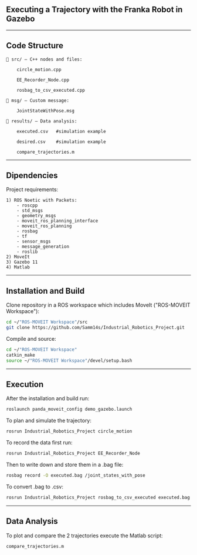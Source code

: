 ## Executing a Trajectory with the Franka Robot in Gazebo
---
## Code Structure
    📁 src/ — C++ nodes and files:

        circle_motion.cpp

        EE_Recorder_Node.cpp

        rosbag_to_csv_executed.cpp

    📁 msg/ — Custom message:

        JointStateWithPose.msg

    📁 results/ — Data analysis:

        executed.csv   #simulation example

        desired.csv    #simulation example

        compare_trajectories.m 
---
## Dipendencies
Project requirements:

    1) ROS Noetic with Packets: 
        - roscpp 
        - std_msgs 
        - geometry_msgs 
        - moveit_ros_planning_interface 
        - moveit_ros_planning
        - rosbag 
        - tf 
        - sensor_msgs 
        - message_generation
        - roslib
    2) MoveIt
    3) Gazebo 11
    4) Matlab 

---
## Installation and Build
Clone repository in a ROS workspace which includes MoveIt ("ROS-MOVEIT Workspace"):
```bash
cd ~/"ROS-MOVEIT Workspace"/src
git clone https://github.com/Samm14s/Industrial_Robotics_Project.git
```
Compile and source:
```bash
cd ~/"ROS-MOVEIT Workspace"
catkin_make
source ~/"ROS-MOVEIT Workspace"/devel/setup.bash
```
---
## Execution
After the installation and build run:
```bash
roslaunch panda_moveit_config demo_gazebo.launch
```
To plan and simulate the trajectory:
```bash
rosrun Industrial_Robotics_Project circle_motion
```
To record the data first run:
```bash
rosrun Industrial_Robotics_Project EE_Recorder_Node
```
Then to write down and store them in a .bag file:
```bash
rosbag record -O executed.bag /joint_states_with_pose
```
To convert .bag to .csv:
```bash
rosrun Industrial_Robotics_Project rosbag_to_csv_executed executed.bag
```
---
## Data Analysis
To plot and compare the 2 trajectories execute the Matlab script:
```bash
compare_trajectories.m 
```

